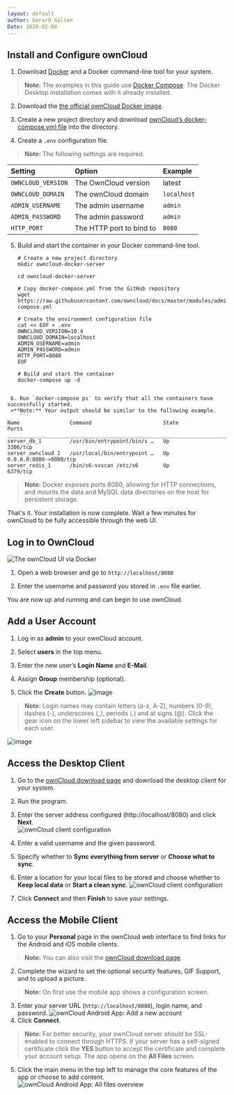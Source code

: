 ```yaml
---
layout: default
author: Gerard Gallen
Date: 2020-02-08
---
```

## Install and Configure ownCloud

 1. Download [Docker](https://docs.docker.com/docker-for-windows/install/) and a Docker command-line tool for your system.
  >**Note:** The examples in this guide use  [Docker Compose](https://docs.docker.com/compose/). The Docker Desktop installation comes with it already installed.

 2. Download the [the official ownCloud Docker image](https://hub.docker.com/r/owncloud/server/).

 3. Create a new project directory and download [ownCloud’s docker-compose.yml file](https://raw.githubusercontent.com/owncloud/docs/master/modules/admin_manual/examples/installation/docker/docker-compose.yml) into the directory.

 4. Create a `.env` configuration file.
>**Note:** The following settings are required.
>
|  Setting |  Option  |  Example |
|:---------|:----------|:----------|
|`OWNCLOUD_VERSION`| The OwnCloud version |latest|
|`OWNCLOUD_DOMAIN`| The ownCloud domain|`localhost`|
|`ADMIN_USERNAME`| The admin username|`admin`|
|`ADMIN_PASSWORD`| The admin password |`admin` |
|`HTTP_PORT`| The HTTP port to bind to |`8080`|

 5. Build and start the container in your Docker command-line tool.
      ```
    # Create a new project directory
    mkdir owncloud-docker-server

    cd owncloud-docker-server

    # Copy docker-compose.yml from the GitHub repository
    wget https://raw.githubusercontent.com/owncloud/docs/master/modules/admin_manual/examples/installation/docker/docker-compose.yml

    # Create the environment configuration file
    cat << EOF > .env
    OWNCLOUD_VERSION=10.4
    OWNCLOUD_DOMAIN=localhost
    ADMIN_USERNAME=admin
    ADMIN_PASSWORD=admin
    HTTP_PORT=8080
    EOF

    # Build and start the container
    docker-compose up -d
```

 6. Run `docker-compose ps` to verify that all the containers have successfully started.
 >**Note:** Your output should be similar to the following example.
    ```
Name                Command                       State             Ports
__________________________________________________________________________________________
server_db_1         /usr/bin/entrypoint/bin/s …   Up                3306/tcp
server_owncloud_1   /usr/local/bin/entrypoint …   Up                0.0.0.0:8080->8080/tcp
server_redis_1      /bin/s6-svscan /etc/s6        Up                6379/tcp
```
> **Note:**  Docker exposes ports 8080, allowing for HTTP connections, and mounts the data and MySQL data directories on the host for persistent storage.

That's it. Your installation is now complete.  Wait a few minutes for ownCloud to be fully accessible through the web UI.  

## Log in to OwnCloud
![The ownCloud UI via Docker](https://doc.owncloud.com/server/10.4/admin_manual/_images/docker/owncloud-ui-login.png)
 1. Open a web browser and go to `http://localhost/8080`

 2. Enter the username and password you stored in `.env` file earlier.

 You are now up and running and can begin to use ownCloud.

## Add a User Account

 1. Log in as **admin** to your ownCloud account.

 2. Select **users** in the top menu.

 3. Enter the new user’s **Login Name** and  **E-Mail**.

 4. Assign **Group** membership (optional).

 5. Click the **Create** button.
 ![image](https://doc.owncloud.com/server/10.3/admin_manual/_images/configuration/user/users-page-new-user.png)

  > **Note:** Login names may contain letters (a-z, A-Z), numbers (0-9), dashes (-), underscores (\_), periods (.) and at signs (@).  Click the gear icon on the lower left sidebar to view the available settings for each user.

   ![image](https://doc.owncloud.com/server/10.3/admin_manual/_images/configuration/user/users-page-gear.png)

## Access the Desktop Client

1.  Go to the  [ownCloud download page](https://owncloud.com/download/#desktop-clients) and download the desktop client for your system.

2.  Run the program.

3.  Enter the server address configured (http://localhost/8080) and click **Next**.  
    ![ownCloud client configuration](https://docs.bitnami.com/images/img/apps/owncloud/configure-client-1.png)

4.  Enter a valid username and the given password.

5.  Specify whether to **Sync everything from server** or **Choose what to sync**.

6.  Enter a location for your local files to be stored and choose whether to **Keep local data** or **Start a clean sync**.
![ownCloud client configuration](https://docs.bitnami.com/images/img/apps/owncloud/configure-client-3.png)

7.  Click **Connect** and then **Finish** to save your settings.

## Access the Mobile Client

1.  Go to your **Personal** page in the ownCloud web interface to find links for the Android and iOS mobile clients.
>**Note:** You can also visit the  [ownCloud download page](https://owncloud.org/download/).

2.  Complete the wizard to set the optional security features, GIF Support, and to upload a picture.
>**Note:** On first use the mobile app shows a configuration screen.

3.  Enter your server URL (`http://localhost/8080`), login name, and password.
![ownCloud Android App: Add a new account](https://doc.owncloud.com/android/_images/android-2.png)
4. Click **Connect**.
>**Note:** For better security, your ownCloud server should be SSL-enabled to connect through HTTPS. If your server has a self-signed certificate click the  **YES**  button to accept the certificate and complete your account setup. The app opens on the **All Files**  screen.

5.  Click the main menu in the top left to manage the core features of the app or choose to add content.  
    ![ownCloud Android App: All files overview](https://doc.owncloud.com/android/_images/android-all-files-overview.png)
